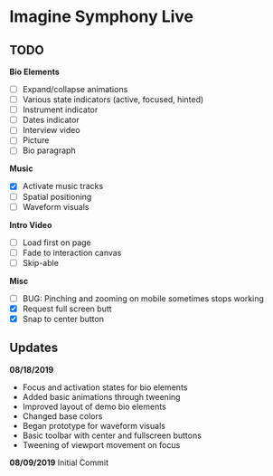 # Imagine Symphony Live

## TODO

**Bio Elements**
 - [ ] Expand/collapse animations
 - [ ] Various state indicators (active, focused, hinted)
 - [ ] Instrument indicator
 - [ ] Dates indicator
 - [ ] Interview video
 - [ ] Picture
 - [ ] Bio paragraph

**Music**
 - [X] Activate music tracks
 - [ ] Spatial positioning
 - [ ] Waveform visuals

**Intro Video**
 - [ ] Load first on page
 - [ ] Fade to interaction canvas
 - [ ] Skip-able

**Misc**
 - [ ] BUG: Pinching and zooming on mobile sometimes stops working
 - [X] Request full screen butt
 - [X] Snap to center button

## Updates

**08/18/2019**
 - Focus and activation states for bio elements
 - Added basic animations through tweening
 - Improved layout of demo bio elements
 - Changed base colors
 - Began prototype for waveform visuals
 - Basic toolbar with center and fullscreen buttons
 - Tweening of viewport movement on focus

**08/09/2019**
Initial Commit